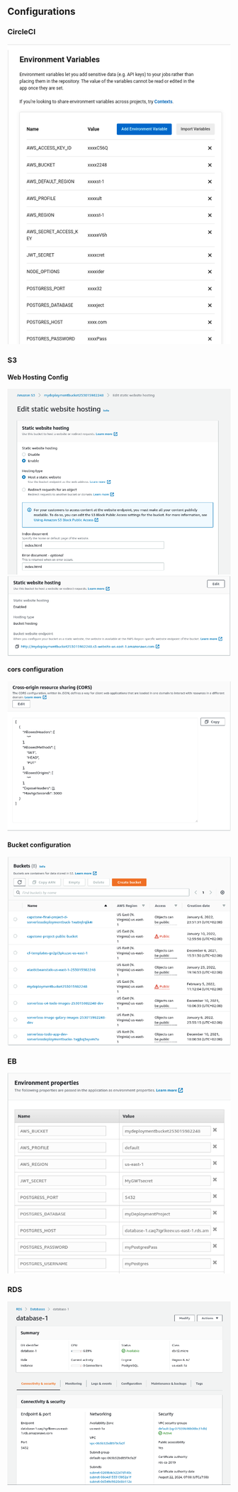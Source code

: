 ## Configurations
### CircleCI
![](/screenShots/CircleCi/ci_enviroment_Variables.png)
### S3
#### Web Hosting Config
![](/screenShots/S3/S3_WebHosting_Config.png)
![](/screenShots/S3/S3_WebHosting.png)

#### cors configuration
![CORS Config](/screenShots/S3/S3_CORS.png)

#### Bucket configuration
![Bucket](/screenShots/S3/S3_bucket.png)

### EB
![](/screenShots/ElasticBeanstalk/eb_ENV_Config.png)
### RDS
![](/screenShots/RDS/RDS_config.png)

